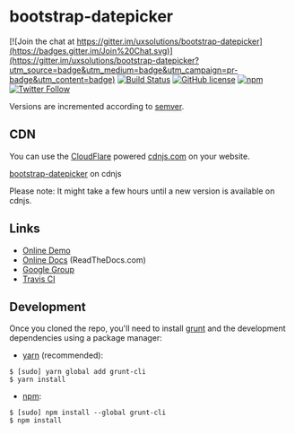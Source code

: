 # bootstrap-datepicker

[![Join the chat at https://gitter.im/uxsolutions/bootstrap-datepicker](https://badges.gitter.im/Join%20Chat.svg)](https://gitter.im/uxsolutions/bootstrap-datepicker?utm_source=badge&utm_medium=badge&utm_campaign=pr-badge&utm_content=badge)
[![Build Status](https://travis-ci.org/uxsolutions/bootstrap-datepicker.svg?branch=master)](https://travis-ci.org/uxsolutions/bootstrap-datepicker)
[![GitHub license](https://img.shields.io/badge/license-Apache%202-#3abaf4.svg)](https://raw.githubusercontent.com/uxsolutions/bootstrap-datepicker/master/LICENSE)
[![npm](https://img.shields.io/npm/dt/bootstrap-datepicker.svg)](https://github.com/uxsolutions/bootstrap-datepicker)
[![Twitter Follow](https://img.shields.io/twitter/follow/bsdatepicker.svg?style=social&label=Follow)](https://twitter.com/bsdatepicker)

Versions are incremented according to [semver](http://semver.org/).

## CDN

You can use the [CloudFlare](https://www.cloudflare.com) powered [cdnjs.com](https://cdnjs.com) on your website.

[bootstrap-datepicker](https://cdnjs.com/libraries/bootstrap-datepicker) on cdnjs

Please note: It might take a few hours until a new version is available on cdnjs.

## Links

* [Online Demo](https://uxsolutions.github.io/bootstrap-datepicker/)
* [Online Docs](https://bootstrap-datepicker.readthedocs.org/en/stable/) (ReadTheDocs.com)
* [Google Group](https://groups.google.com/group/bootstrap-datepicker/)
* [Travis CI](https://travis-ci.org/uxsolutions/bootstrap-datepicker)

## Development

Once you cloned the repo, you'll need to install [grunt](https://gruntjs.com/) and the development dependencies using a package manager:

* [yarn](https://yarnpkg.com/) (recommended):

```
$ [sudo] yarn global add grunt-cli
$ yarn install
```

* [npm](https://www.npmjs.com/):

```
$ [sudo] npm install --global grunt-cli
$ npm install
```
